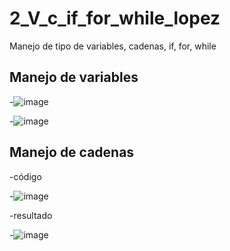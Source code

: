 # 2_V_c_if_for_while_lopez
Manejo de tipo de variables, cadenas, if, for, while
## Manejo de variables
-![image](https://github.com/user-attachments/assets/c140bd1c-809b-476d-84ed-5a3428d569ca)

-![image](https://github.com/user-attachments/assets/87cdcc40-e8a3-4e76-aafc-9bde8d33aa37)


## Manejo de cadenas
-código

-![image](https://github.com/user-attachments/assets/3a25115f-1390-44ee-938b-c43ae5e3ad04)

-resultado

-![image](https://github.com/user-attachments/assets/866c5597-e5bf-470a-b85a-09d6a419564c)


